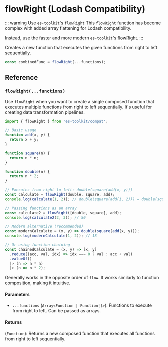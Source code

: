 # flowRight (Lodash Compatibility)

::: warning Use `es-toolkit`'s `flowRight`
This `flowRight` function has become complex with added array flattening for Lodash compatibility.

Instead, use the faster and more modern `es-toolkit`'s [flowRight](../../function/flowRight.md).
:::

Creates a new function that executes the given functions from right to left sequentially.

```typescript
const combinedFunc = flowRight(...functions);
```

## Reference

### `flowRight(...functions)`

Use `flowRight` when you want to create a single composed function that executes multiple functions from right to left sequentially. It's useful for creating data transformation pipelines.

```typescript
import { flowRight } from 'es-toolkit/compat';

// Basic usage
function add(x, y) {
  return x + y;
}

function square(n) {
  return n * n;
}

function double(n) {
  return n * 2;
}

// Executes from right to left: double(square(add(x, y)))
const calculate = flowRight(double, square, add);
console.log(calculate(1, 2)); // double(square(add(1, 2))) = double(square(3)) = double(9) = 18

// Passing functions as an array
const calculate2 = flowRight([double, square], add);
console.log(calculate2(2, 3)); // 50

// Modern alternative (recommended)
const modernCalculate = (x, y) => double(square(add(x, y)));
console.log(modernCalculate(1, 2)); // 18

// Or using function chaining
const chainedCalculate = (x, y) => [x, y]
  .reduce((acc, val, idx) => idx === 0 ? val : acc + val)
  .valueOf()
  |> (n => n * n)
  |> (n => n * 2);
```

Generally works in the opposite order of `flow`. It works similarly to function composition, making it intuitive.

#### Parameters

- `...functions` (`Array<Function | Function[]>`): Functions to execute from right to left. Can be passed as arrays.

#### Returns

(`Function`): Returns a new composed function that executes all functions from right to left sequentially.
